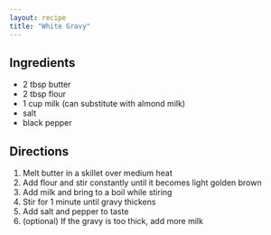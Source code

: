 ```yaml
---
layout: recipe
title: "White Gravy"
---
```


## Ingredients

- 2 tbsp butter
- 2 tbsp flour 
- 1 cup milk (can substitute with almond milk)
- salt
- black pepper

## Directions

1. Melt butter in a skillet over medium heat
2. Add flour and stir constantly until it becomes light golden brown
3. Add milk and bring to a boil while stiring
4. Stir for 1 minute until gravy thickens
5. Add salt and pepper to taste
6. (optional) If the gravy is too thick, add more milk
